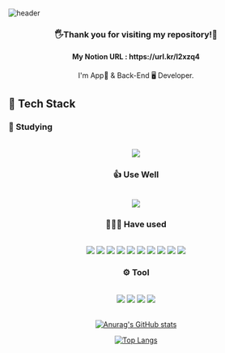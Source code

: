 ### 

![header](https://capsule-render.vercel.app/api?type=slice&color=gradient&text=Hello👋&height=200&fontSize=100)

<div align="center">
<h3>🖐Thank you for visiting my repository!🙏</h3>
<h4> My Notion URL : https://url.kr/l2xzq4 </h4>

  I'm App📱 & Back-End 🖥 Developer.
</div>

## 📜 Tech Stack

### 📝 Studying
<br>
  <div>
    <center>
<img src="https://img.shields.io/badge/JavaScript-F7DF1E?style=flat-square&logo=JavaScript&logoColor=white"/> 
    <center>
  <div>

### 👍 Use Well
<br>
  <div>
    <center>
<img src="https://img.shields.io/badge/Python-3766AB?style=flat-square&logo=Python&logoColor=white"/>
    <center>
  <div>
    
### 👨🏻‍💻 Have used
<br>
  <div>
    <center>
      <img src="https://img.shields.io/badge/C-A8B9CC?style=flat-square&logo=C&logoColor=white"/> 
      <img src="https://img.shields.io/badge/Java-007396?style=flat-square&logo=Java&logoColor=white"/> 
      <img src="https://img.shields.io/badge/Android-3DDC84?style=flat-square&logo=Android&logoColor=white"/> 
      <img src="https://img.shields.io/badge/MySQL-4479A1?style=flat-square&logo=MySQL&logoColor=white"/>
      <img src="https://img.shields.io/badge/Flutter-02569B?style=flat-square&logo=Flutter&logoColor=white"/>
      <img src="https://img.shields.io/badge/OracleDB-orange?style=flat-square&logo=Oracle&logoColor=white"/>
      <img src="https://img.shields.io/badge/Dart-0175C2?style=flat-square&logo=Dart&logoColor=white"/>
      <img src="https://img.shields.io/badge/django-00ADD8?style=flat-square&logo=django&logoColor=white"/>
      <img src="https://img.shields.io/badge/FastAPI-009688?style=flat-square&logo=FastAPI&logoColor=white"/>
      <img src="https://img.shields.io/badge/MongoDB-47A248?style=flat-square&logo=MongoDB&logoColor=white"/>
    <center>
  <div>
    
### ⚙️ Tool
<br>
  <div>
    <center>
      <img src="https://img.shields.io/badge/GitHub-181717?style=flat-square&logo=GitHub&logoColor=white"/>
      <img src="https://img.shields.io/badge/Insomnia-4000BF?style=flat-square&logo=Insomnia&logoColor=white"/>
      <img src="https://img.shields.io/badge/Slack-4A154B?style=flat-square&logo=Slack&logoColor=white"/>
      <img src="https://img.shields.io/badge/Notion-000000?style=flat-square&logo=Notion&logoColor=white"/>
    <center>
  <div>
<br>


[![Anurag's GitHub stats](https://github-readme-stats.vercel.app/api?username=du2lee&count_private=true&show_icons=true&theme=dracula)](https://github.com/anuraghazra/github-readme-stats)
 

[![Top Langs](https://github-readme-stats.vercel.app/api/top-langs/?username=du2lee&theme=dracula)](https://github.com/anuraghazra/github-readme-stats)
<!--
**du2lee/du2lee** is a ✨ _special_ ✨ repository because its `README.md` (this file) appears on your GitHub profile.

Here are some ideas to get you started:

- 🔭 I’m currently working on ...
- 🌱 I’m currently learning ...
- 👯 I’m looking to collaborate on ...
- 🤔 I’m looking for help with ...
- 💬 Ask me about ...
- 📫 How to reach me: ...
- 😄 Pronouns: ...
- ⚡ Fun fact: ...
-->
